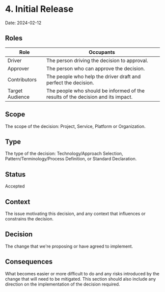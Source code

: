# 4. Initial Release

Date: 2024-02-12

## Roles

| Role            | Occupants                                                                        |
| --------------- | -------------------------------------------------------------------------------- |
| Driver          | The person driving the decision to approval.                                     |
| Approver        | The person who can approve the decision.                                         |
| Contributors    | The people who help the driver draft and perfect the decision.                   |
| Target Audience | The people who should be informed of the results of the decision and its impact. |

## Scope

The scope of the decision: Project, Service, Platform or Organization.

## Type

The type of the decision: Technology/Approach Selection, Pattern/Terminology/Process Definition, or Standard Declaration.

## Status

Accepted

## Context

The issue motivating this decision, and any context that influences or constrains the decision.

## Decision

The change that we're proposing or have agreed to implement.

## Consequences

What becomes easier or more difficult to do and any risks introduced by the change that will need to be mitigated.  This section should also include any direction on the implementation of the decision required.
